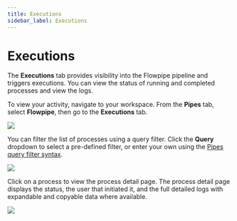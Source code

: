 ```yaml
---
title: Executions
sidebar_label: Executions
---
```


# Executions

The  **Executions** tab provides visibility into the Flowpipe pipeline and triggers executions.  You can view the status of running and completed processes and view the logs.

To view your activity, navigate to your workspace.  From the **Pipes** tab, select **Flowpipe**, then go to the **Executions** tab.

![](/images/docs/pipes/flowpipe/flowpipe_executions_list.png)

You can filter the list of processes using a query filter.  Click the **Query** dropdown to select a pre-defined filter, or enter your own using the [Pipes query filter syntax](/pipes/docs/reference/query-filter#syntax).


![](/images/docs/pipes/flowpipe/flowpipe_executions_filtered.png)


Click on a process to view the process detail page. The process detail page displays the status, the user that initiated it, and the full detailed logs with expandable and copyable data where available.

![](/images/docs/pipes/flowpipe/flowpipe_executions_detail.png)
